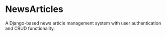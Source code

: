 # NewsArticles
A Django-based news article management system with user authentication and CRUD functionality.
